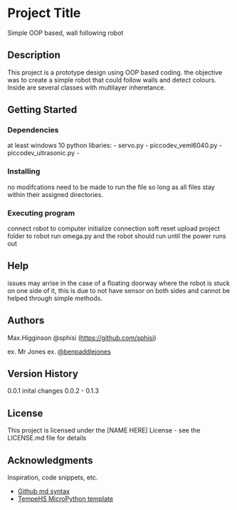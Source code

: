 # Project Title

Simple OOP based, wall following robot

## Description

This project is a prototype design using OOP based coding. the objective was to create a simple robot that could follow walls and detect colours. Inside are several classes with multilayer inheretance.

## Getting Started

### Dependencies

at least windows 10
python
libaries: - servo.py - piccodev_veml6040.py - piccodev_ultrasonic.py -

### Installing

no modifcations need to be made to run the file so long as all files stay within their assigned directories.

### Executing program

connect robot to computer
initialize connection
soft reset
upload project folder to robot
run omega.py
and the robot should run until the power runs out

## Help

issues may arrise in the case of a floating doorway where the robot is stuck on one side of it, this is due to not have sensor on both sides and cannot be helped through simple methods.

## Authors

Max.Higginson
@sphisi (https://github.com/sphisi)

ex. Mr Jones
ex. [@benpaddlejones](https://github.com/benpaddlejones)

## Version History

0.0.1
inital changes
0.0.2 - 0.1.3

## License

This project is licensed under the [NAME HERE] License - see the LICENSE.md file for details

## Acknowledgments

Inspiration, code snippets, etc.

- [Github md syntax](https://docs.github.com/en/get-started/writing-on-github/getting-started-with-writing-and-formatting-on-github/basic-writing-and-formatting-syntax)
- [TempeHS MicroPython template](https://github.com/TempeHS/TempeHS_MicroPython_DevContainer)
